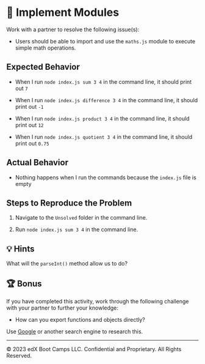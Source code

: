 # 🐛 Implement Modules

Work with a partner to resolve the following issue(s):

- Users should be able to import and use the `maths.js` module to execute simple math operations.

## Expected Behavior

- When I run `node index.js sum 3 4` in the command line, it should print out `7`

- When I run `node index.js difference 3 4` in the command line, it should print out `-1`

- When I run `node index.js product 3 4` in the command line, it should print out `12`

- When I run `node index.js quotient 3 4` in the command line, it should print out `0.75`

## Actual Behavior

- Nothing happens when I run the commands because the `index.js` file is empty

## Steps to Reproduce the Problem

1. Navigate to the `Unsolved` folder in the command line.

2. Run `node index.js sum 3 4` in the command line.

## 💡 Hints

What will the `parseInt()` method allow us to do?

## 🏆 Bonus

If you have completed this activity, work through the following challenge with your partner to further your knowledge:

- How can you export functions and objects directly?

Use [Google](https://www.google.com) or another search engine to research this.

---

© 2023 edX Boot Camps LLC. Confidential and Proprietary. All Rights Reserved.
